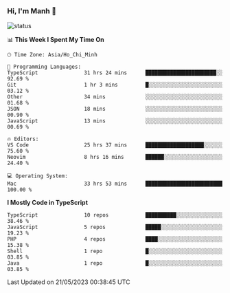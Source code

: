 ### Hi, I'm Manh 👋

![status](https://badge.stateful.com/manhhn01/status.svg)

<!--START_SECTION:waka-->
📊 **This Week I Spent My Time On** 

```text
🕑︎ Time Zone: Asia/Ho_Chi_Minh

💬 Programming Languages: 
TypeScript               31 hrs 24 mins      ███████████████████████░░   92.69 % 
Git                      1 hr 3 mins         █░░░░░░░░░░░░░░░░░░░░░░░░   03.12 % 
Other                    34 mins             ░░░░░░░░░░░░░░░░░░░░░░░░░   01.68 % 
JSON                     18 mins             ░░░░░░░░░░░░░░░░░░░░░░░░░   00.90 % 
JavaScript               13 mins             ░░░░░░░░░░░░░░░░░░░░░░░░░   00.69 % 

🔥 Editors: 
VS Code                  25 hrs 37 mins      ███████████████████░░░░░░   75.60 % 
Neovim                   8 hrs 16 mins       ██████░░░░░░░░░░░░░░░░░░░   24.40 % 

💻 Operating System: 
Mac                      33 hrs 53 mins      █████████████████████████   100.00 % 
```

**I Mostly Code in TypeScript** 

```text
TypeScript               10 repos            ██████████░░░░░░░░░░░░░░░   38.46 % 
JavaScript               5 repos             █████░░░░░░░░░░░░░░░░░░░░   19.23 % 
PHP                      4 repos             ████░░░░░░░░░░░░░░░░░░░░░   15.38 % 
Shell                    1 repo              █░░░░░░░░░░░░░░░░░░░░░░░░   03.85 % 
Java                     1 repo              █░░░░░░░░░░░░░░░░░░░░░░░░   03.85 % 
```




 Last Updated on 21/05/2023 00:38:45 UTC
<!--END_SECTION:waka-->
